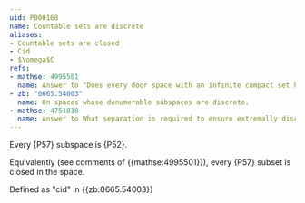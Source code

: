 ```yaml
---
uid: P000168
name: Countable sets are discrete
aliases:
- Countable sets are closed
- Cid
- $\omega$C
refs:
- mathse: 4995501
  name: Answer to "Does every door space with an infinite compact set have a single non-isolated point?"
- zb: "0665.54003"
  name: On spaces whose denumerable subspaces are discrete.
- mathse: 4751818
  name: Answer to What separation is required to ensure extremally disconnected spaces are sequentially discrete?
---
```


Every {P57} subspace is {P52}.

Equivalently (see comments of {{mathse:4995501}}), every {P57}
subset is closed in the space.

Defined as "cid" in {{zb:0665.54003}}
